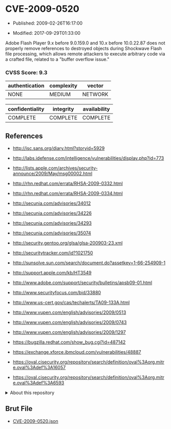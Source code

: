 # CVE-2009-0520

- Published: 2009-02-26T16:17:00

- Modified: 2017-09-29T01:33:00

Adobe Flash Player 9.x before 9.0.159.0 and 10.x before 10.0.22.87 does not properly remove references to destroyed objects during Shockwave Flash file processing, which allows remote attackers to execute arbitrary code via a crafted file, related to a "buffer overflow issue."

### CVSS Score: **9.3**

| authentication | complexity | vector |
| --- | --- | --- |
| NONE | MEDIUM | NETWORK |

| confidentiality | integrity | availability |
| --- | --- | --- |
| COMPLETE | COMPLETE | COMPLETE |

## References

* http://isc.sans.org/diary.html?storyid=5929

* http://labs.idefense.com/intelligence/vulnerabilities/display.php?id=773

* http://lists.apple.com/archives/security-announce/2009/May/msg00002.html

* http://rhn.redhat.com/errata/RHSA-2009-0332.html

* http://rhn.redhat.com/errata/RHSA-2009-0334.html

* http://secunia.com/advisories/34012

* http://secunia.com/advisories/34226

* http://secunia.com/advisories/34293

* http://secunia.com/advisories/35074

* http://security.gentoo.org/glsa/glsa-200903-23.xml

* http://securitytracker.com/id?1021750

* http://sunsolve.sun.com/search/document.do?assetkey=1-66-254909-1

* http://support.apple.com/kb/HT3549

* http://www.adobe.com/support/security/bulletins/apsb09-01.html

* http://www.securityfocus.com/bid/33880

* http://www.us-cert.gov/cas/techalerts/TA09-133A.html

* http://www.vupen.com/english/advisories/2009/0513

* http://www.vupen.com/english/advisories/2009/0743

* http://www.vupen.com/english/advisories/2009/1297

* https://bugzilla.redhat.com/show_bug.cgi?id=487142

* https://exchange.xforce.ibmcloud.com/vulnerabilities/48887

* https://oval.cisecurity.org/repository/search/definition/oval%3Aorg.mitre.oval%3Adef%3A16057

* https://oval.cisecurity.org/repository/search/definition/oval%3Aorg.mitre.oval%3Adef%3A6593

<details>
<summary>About this repository</summary> 

  This repository is part of the project [Live Hack CVE](https://github.com/Live-Hack-CVE). Main website can be found [www.live-hack.org](https://www.live-hack.org) 
  
  Made by [Sn0wAlice](https://github.com/Sn0wAlice) for the people that care about security and need to have a feed of the latest CVEs. Hope you enjoy it, don't forget to star the repo and follow me on [Twitter](https://twitter.com/Sn0wAlice) and [Github](https://github.com/Sn0wAlice). And that is my [personnal website](https://www.alice-snow.me/)

  - [Home Page](https://github.com/Live-Hack-CVE)
  - [Framework](https://github.com/Live-Hack-CVE/cve-framework)
  - [CVE database](https://github.com/Live-Hack-CVE/full_database)
  - [Changelog](https://github.com/Live-Hack-CVE/Changelog)
</details>

## Brut File

* [CVE-2009-0520.json](https://raw.githubusercontent.com/Live-Hack-CVE/full_database/main/cves/2009/CVE-2009-0520.json)


